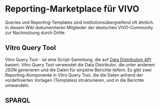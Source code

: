 # Reporting-Marketplace für VIVO

Queries und Reporting-Templates sind institutionsübergreifend oft ähnlich. In diesem Wiki dokumentieren Mitglieder der deutschen VIVO-Community zur Nachnutzung durch Dritte.


## Vitro Query Tool

Vitro Query Tool - ist eine Script-Sammlung, die auf [Data Distribution API](https://wiki.lyrasis.org/display/VIVODOC110x/Data+Distribution+API) basiert.
Vitro Query Tool verwendet die Data Distributor, die unter anderem JSON generieren und die Daten für einzelne Berichte liefern. Es gibt zwei Reporting-Komponente in Vitro Query Tool, die die Daten anhand der vordefinierten Vorlagen (Templates) strukturieren, und in die Berichte umwandeln.


## SPARQL

